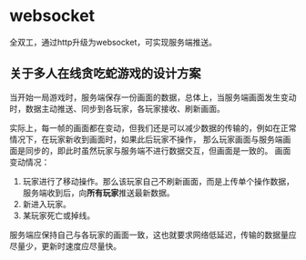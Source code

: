 # websocket
全双工，通过http升级为websocket，可实现服务端推送。
## 关于多人在线贪吃蛇游戏的设计方案
当开始一局游戏时，服务端保存一份画面的数据，总体上，当服务端画面发生变动时，数据主动推送、同步到各玩家，各玩家接收、刷新画面。

实际上，每一帧的画面都在变动，但我们还是可以减少数据的传输的，例如在正常情况下，在玩家新收到画面时，如果此后玩家不操作，
那么玩家画面与服务端画面是同步的，即此时虽然玩家与服务端不进行数据交互，但画面是一致的。
画面变动情况：
1. 玩家进行了移动操作。那么该玩家自己不刷新画面，而是上传单个操作数据，服务端收到后，向**所有玩家**推送最新数据。
2. 新进入玩家。
3. 某玩家死亡或掉线。

服务端应保持自己与各玩家的画面一致，这也就要求网络低延迟，传输的数据量应尽量少，更新时速度应尽量快。
